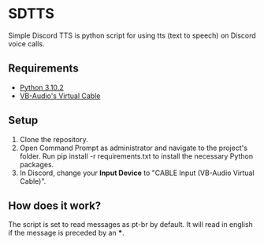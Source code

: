 # SDTTS
 Simple Discord TTS is python script for using tts (text to speech) on Discord voice calls.


 ## Requirements

* [Python 3.10.2](https://www.python.org/)
* [VB-Audio's Virtual Cable](https://vb-audio.com/Cable/)

## Setup

1. Clone the repository.
2. Open Command Prompt as administrator and navigate to the project's folder.
Run pip install -r requirements.txt to install the necessary Python packages.
3. In Discord, change your __Input Device__ to "CABLE Input (VB-Audio Virtual Cable)".


## How does it work?

The script is set to read messages as pt-br by default. It will read in english if the message is preceded by an __*__.